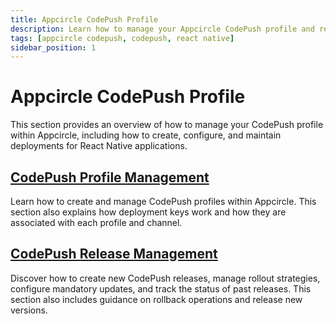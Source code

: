 ```yaml
---
title: Appcircle CodePush Profile
description: Learn how to manage your Appcircle CodePush profile and releases.
tags: [appcircle codepush, codepush, react native]
sidebar_position: 1
---
```



# Appcircle CodePush Profile

This section provides an overview of how to manage your CodePush profile within Appcircle, including how to create, configure, and maintain deployments for React Native applications.


## [CodePush Profile Management](/code-push/code-push-profile/appcircle-code-push-profile)

Learn how to create and manage CodePush profiles within Appcircle. This section also explains how deployment keys work and how they are associated with each profile and channel.


## [CodePush Release Management](/code-push/code-push-profile/code-push-release-management)

Discover how to create new CodePush releases, manage rollout strategies, configure mandatory updates, and track the status of past releases. This section also includes guidance on rollback operations and release new versions.